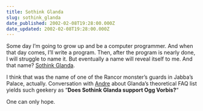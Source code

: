 ```yaml
---
title: Sothink Glanda
slug: sothink_glanda
date_published: 2002-02-08T19:28:00.000Z
date_updated: 2002-02-08T19:28:00.000Z
---
```


Some day I’m going to grow up and be a computer programmer. And when that day comes, I’ll write a program. Then, after the program is nearly done, I will struggle to name it. But eventually a name will reveal itself to me. And that name? [Sothink Glanda](http://www.sothink.com/webtools/glanda/index.htm).

I think that was the name of one of the Rancor monster’s guards in Jabba’s Palace, actually. Conversation with [Andre](http://torrez.org) about Glanda’s theoretical FAQ list yields such geekery as “**Does Sothink Glanda support Ogg Vorbis?**“

One can only hope.
